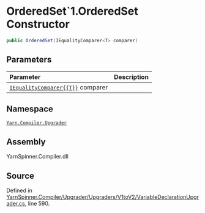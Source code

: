# OrderedSet`1.OrderedSet Constructor


```csharp
public OrderedSet(IEqualityComparer<T> comparer)
```

## Parameters
|Parameter|Description|
|:---|:---|
|[`IEqualityComparer{{T}}`](https://docs.microsoft.com/dotnet/api/System.Collections.Generic.IEqualityComparer{{T}}) comparer||


## Namespace
[`Yarn.Compiler.Upgrader`](/api/csharp/yarn.compiler.upgrader/README.md)

## Assembly
YarnSpinner.Compiler.dll

## Source
Defined in [YarnSpinner.Compiler/Upgrader/Upgraders/V1toV2/VariableDeclarationUpgrader.cs](https://github.com/YarnSpinnerTool/YarnSpinner//blob/develop/YarnSpinner.Compiler/Upgrader/Upgraders/V1toV2/VariableDeclarationUpgrader.cs#L590), line 590.

